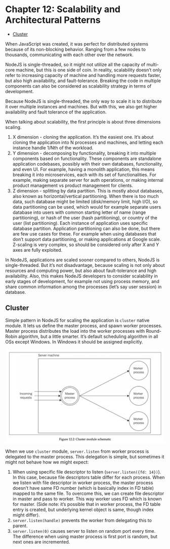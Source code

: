 # Chapter 12: Scalability and Architectural Patterns

- [Cluster](#cluster)

When JavaScript was created, it was perfect for distributed systems because of its non-blocking behavior. Ranging from a few nodes to thousands, communicating with each other over the network.

NodeJS is single-threaded, so it might not utilize all the capacity of multi-core machine, but this is one side of coin. In reality, scalability doesn’t only refer to increasing capacity of machine and handling more requests faster, but also high availability, and fault-tolerance. Breaking the code in multiple components can also be considered as scalability strategy in terms of development.

Because NodeJS is single-threaded, the only way to scale it is to distribute it over multiple instances and machines. But with this, we also get higher availability and fault tolerance of the application.

When talking about scalability, the first principle is about three dimensions scaling.

1. X dimension - cloning the application. It’s the easiest one. It’s about cloning the application into N processes and machines, and letting each instance handle 1/Nth of the workload.
2. Y dimension - decomposing by functionality, breaking it into multiple components based on functionality. These components are standalone application codebases, possibly with their own databases, functionality, and even UI. For example, having a monolith application, this means breaking it into microservices, each with its set of functionalities. For example, making separate server for auth operations, or making internal product management vs product management for clients.
3. Z dimension - splitting by data partition. This is mostly about databases, also known as horizontal/vertical partitioning. When there is too much data, such database might be limited (disk/memory limit, high I/O), so data partitioning can be used, which would for example separate users database into users with common starting letter of name (range partitioning), or hash of the user (hash partitioning), or country of the user (list partitioning). Each instance of application uses specific database partition.
   Application partitioning can also be done, but there are few use cases for these. For example when using databases that don’t support data partitioning, or making applications at Google scale.
   Z-scaling is very complex, so should be considered only after X and Y axes are fully exploited.

In NodeJS, applications are scaled sooner compared to others, NodeJS is single-threaded. But it’s not disadvantage, because scaling is not only about resources and computing power, but also about fault-tolerance and high availability. Also, this makes NodeJS developers to consider scalability in early stages of development, for example not using process memory, and share common information among the processes (let’s say user session) in database.

## Cluster

Simple pattern in NodeJS for scaling the application is `cluster` native module. It lets us define the master process, and spawn worker processes. Master process distributes the load into the worker processes with Round-Robin algorithm, but a little smarter. It’s default scheduling algorithm in all OSs except Windows. In Windows it should be assigned explicitly.

![Cluster module](./assets/cluster.png)

When we use `cluster` module, `server.listen` from worker process is delegated to the master process. This delegation is simple, but sometimes it might not behave how we might expect:

1. When using specific file descriptor to listen (`server.listen({fd: 14})`). In this case, because file descriptors table differ for each process. When we listen with file descriptor in worker process, the master process doesn’t have same FD number (which is basically index in FD table) mapped to the same file. To overcome this, we can create file descriptor in master and pass to worker. This way worker uses FD which is known for master. (Side note: it’s possible that in worker process, the FD table entry is created, but underlying kernel object is same, though index might differ).
2. `server.listen(handle)` prevents the worker from delegating this to parent.
3. `server.listen(0)` causes server to listen on random port every time. The difference when using master process is first port is random, but next ones are incremented.
